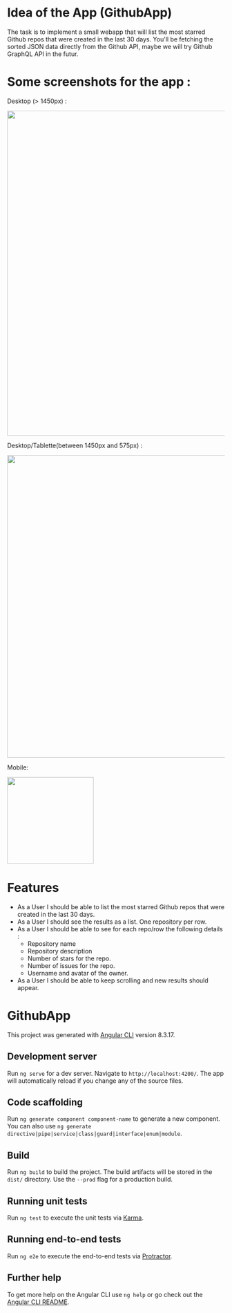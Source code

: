 # Idea of the App (GithubApp)

The task is to implement a small webapp that will list the most starred Github repos that were created in the last 30 days. You'll be fetching the sorted JSON data directly from the Github API, maybe we will try Github GraphQL API in the futur.

# Some screenshots for the app :
Desktop (> 1450px) :

<img width="752"  src="https://user-images.githubusercontent.com/46606940/103523429-bcc27c00-4e73-11eb-82e3-c993e0ba07b8.JPG">

Desktop/Tablette(between 1450px and 575px) :

<img width="700" src="https://user-images.githubusercontent.com/46606940/103523649-175bd800-4e74-11eb-9552-eff7361ee7d5.JPG">

Mobile:

<img width="200" src="https://user-images.githubusercontent.com/46606940/103523680-29d61180-4e74-11eb-8e39-6ce9c144e9f7.JPG">

# Features
- As a User I should be able to list the most starred Github repos that were created in the last 30 days.
- As a User I should see the results as a list. One repository per row.
- As a User I should be able to see for each repo/row the following details :
    * Repository name
    * Repository description
    * Number of stars for the repo.
    * Number of issues for the repo.
    * Username and avatar of the owner.
- As a User I should be able to keep scrolling and new results should appear.

# GithubApp

This project was generated with [Angular CLI](https://github.com/angular/angular-cli) version 8.3.17.

## Development server

Run `ng serve` for a dev server. Navigate to `http://localhost:4200/`. The app will automatically reload if you change any of the source files.

## Code scaffolding

Run `ng generate component component-name` to generate a new component. You can also use `ng generate directive|pipe|service|class|guard|interface|enum|module`.

## Build

Run `ng build` to build the project. The build artifacts will be stored in the `dist/` directory. Use the `--prod` flag for a production build.

## Running unit tests

Run `ng test` to execute the unit tests via [Karma](https://karma-runner.github.io).

## Running end-to-end tests

Run `ng e2e` to execute the end-to-end tests via [Protractor](http://www.protractortest.org/).

## Further help

To get more help on the Angular CLI use `ng help` or go check out the [Angular CLI README](https://github.com/angular/angular-cli/blob/master/README.md).
